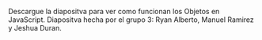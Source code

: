 Descargue la diapositva para ver como funcionan los Objetos en JavaScript. Diapositva hecha por el grupo 3: Ryan Alberto, Manuel Ramirez y Jeshua Duran.
